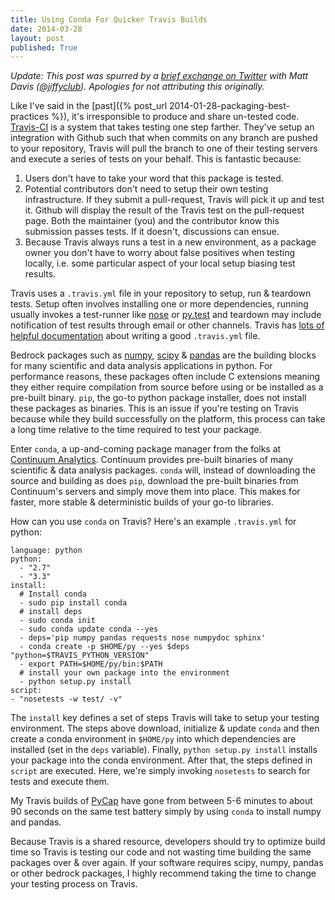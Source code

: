 ```yaml
---
title: Using Conda For Quicker Travis Builds
date: 2014-03-28
layout: post
published: True
---
```


*Update: This post was spurred by a [brief exchange on Twitter](https://twitter.com/scottsburns/status/444216195773120512) with Matt Davis ([@jiffyclub](https://twitter.com/jiffyclub)). Apologies for not attributing this originally.*

Like I've said in the [past]({% post_url 2014-01-28-packaging-best-practices %}), it's irresponsible to produce and share un-tested code. [Travis-CI](https://travis-ci.org) is a system that takes testing one step farther. They've setup an integration with Github such that when commits on any branch are pushed to your repository, Travis will pull the branch to one of their testing servers and execute a series of tests on your behalf. This is fantastic because:

1. Users don't have to take your word that this package is tested.
2. Potential contributors don't need to setup their own testing infrastructure. If they submit a pull-request, Travis will pick it up and test it. Github will display the result of the Travis test on the pull-request page. Both the maintainer (you) and the contributor know this submission passes tests. If it doesn't, discussions can ensue.
3. Because Travis always runs a test in a new environment, as a package owner you don't have to worry about false positives when testing locally, i.e. some particular aspect of your local setup biasing test results.

Travis uses a `.travis.yml` file in your repository to setup, run & teardown tests. Setup often involves installing one or more dependencies, running usually invokes a test-runner like [nose](https://nose.readthedocs.org/en/latest/) or [py.test](http://pytest.org/latest/) and teardown may include notification of test results through email or other channels. Travis has [lots of helpful documentation](http://docs.travis-ci.com/user/build-configuration/) about writing a good `.travis.yml` file.

Bedrock packages such as [numpy](http://www.numpy.org), [scipy](http://www.scipy.org) & [pandas](http://pandas.pydata.org) are the building blocks for many scientific and data analysis applications in python. For performance reasons, these packages often include C extensions meaning they either require compilation from source before using or be installed as a pre-built binary. `pip`, the go-to python package installer, does not install these packages as binaries. This is an issue if you're testing on Travis because while they build successfully on the platform, this process can take a long time relative to the time required to test your package.

Enter `conda`, a up-and-coming package manager from the folks at [Continuum Analytics](http://continuum.io). Continuum provides pre-built binaries of many scientific & data analysis packages. `conda` will, instead of downloading the source and building as does `pip`, download the pre-built binaries from Continuum's servers and simply move them into place. This makes for faster, more stable & deterministic builds of your go-to libraries.

How can you use `conda` on Travis? Here's an example `.travis.yml` for python:

```
language: python
python:
  - "2.7"
  - "3.3"
install:
  # Install conda
  - sudo pip install conda
  # install deps
  - sudo conda init
  - sudo conda update conda --yes
  - deps='pip numpy pandas requests nose numpydoc sphinx'
  - conda create -p $HOME/py --yes $deps "python=$TRAVIS_PYTHON_VERSION"
  - export PATH=$HOME/py/bin:$PATH
  # install your own package into the environment
  - python setup.py install
script:
- "nosetests -w test/ -v"
```

The `install` key defines a set of steps Travis will take to setup your testing environment. The steps above download, initialize & update `conda` and then create a conda environment in `$HOME/py` into which dependencies are installed (set in the `deps` variable). Finally, `python setup.py install` installs your package into the conda environment. After that, the steps defined in `script` are executed. Here, we're simply invoking `nosetests` to search for tests and execute them.

My Travis builds of [PyCap](http://pycap.rtfd.org) have gone from between 5-6 minutes to about 90 seconds on the same test battery simply by using `conda` to install numpy and pandas.

Because Travis is a shared resource, developers should try to optimize build time so Travis is testing our code and not wasting time building the same packages over & over again. If your software requires scipy, numpy, pandas or other bedrock packages, I highly recommend taking the time to change your testing process on Travis.
